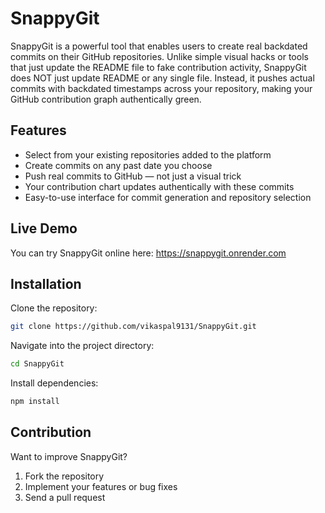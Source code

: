 # SnappyGit

SnappyGit is a powerful tool that enables users to create real backdated commits on their GitHub repositories. Unlike simple visual hacks or tools that just update the README file to fake contribution activity, SnappyGit does NOT just update README or any single file. Instead, it pushes actual commits with backdated timestamps across your repository, making your GitHub contribution graph authentically green.

## Features
- Select from your existing repositories added to the platform
- Create commits on any past date you choose
- Push real commits to GitHub — not just a visual trick
- Your contribution chart updates authentically with these commits
- Easy-to-use interface for commit generation and repository selection



## Live Demo
You can try SnappyGit online here: https://snappygit.onrender.com

## Installation
Clone the repository:
```bash
git clone https://github.com/vikaspal9131/SnappyGit.git
```

Navigate into the project directory:
```bash
cd SnappyGit
```

Install dependencies:
```bash
npm install
```


## Contribution
Want to improve SnappyGit?

1. Fork the repository  
2. Implement your features or bug fixes  
3. Send a pull request  
